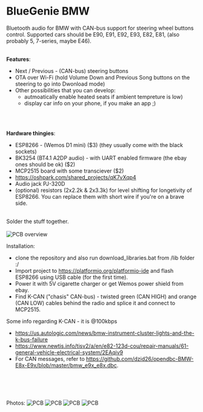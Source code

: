 # BlueGenie BMW <br>
Bluetooth audio for BMW with CAN-bus support for steering wheel buttons control. Supported cars should be E90, E91, E92, E93, E82, E81, (also probably 5, 7-series, maybe E46).   <br> <br>

**Features**: 
- Next / Previous - (CAN-bus) steering buttons 
- OTA over Wi-Fi (hold Volume Down and Previous Song buttons on the steering to go into Dwonload mode) <br>
- Other possibilities that you can develop:
  - autmoatically enable heated seats if ambient tempreture is low)
  - display car info on your phone, if you make an app ;)
 <br>
 <br>
 
**Hardware thingies**: 
- ESP8266 - (Wemos D1 mini) ($3) (they usually come with the black sockets)  
- BK3254 (BT4.1 A2DP audio) - with UART enabled firmware (the ebay ones should be ok) ($2) 
- MCP2515 board with some transciever ($2) 
- https://oshpark.com/shared_projects/qK7vXqp4 
- Audio jack PJ-320D
- (optional) resistors (2x2.2k & 2x3.3k) for level shifting for longetivity of ESP8266. You can replace them with short wire if you're on a brave side.
<br> <br>

Solder the stuff together.
 <br> <br>
![PCB overview](https://github.com/dzid26/BlueGenieBMW/blob/master/Hardware/PCB%20overview.png)
 
Installation: <br>
- clone the repository and also run download_libraries.bat from /lib folder  :/
- Import project to https://platformio.org/platformio-ide and flash ESP8266 using USB cable (for the first time).
- Power it with 5V cigarette charger or get Wemos power shield from ebay.
- Find K-CAN ("chasis" CAN-bus) - twisted green (CAN HIGH) and orange (CAN LOW) cables behind the radio and splice it and connect to MCP2515.  <br>
 


Some info regarding K-CAN - it is @100kbps  <br>
- https://us.autologic.com/news/bmw-instrument-cluster-lights-and-the-k-bus-failure  <br>
- https://www.newtis.info/tisv2/a/en/e82-123d-cou/repair-manuals/61-general-vehicle-electrical-system/2EAqiv9
- For CAN messages, refer to https://github.com/dzid26/opendbc-BMW-E8x-E9x/blob/master/bmw_e9x_e8x.dbc.

<br> <br><br> <br>
Photos:
![PCB](https://github.com/dzid26/BlueGenieBMW/blob/master/Hardware/Ready%20to%20solder.jpg)
![PCB](https://github.com/dzid26/BlueGenieBMW/blob/master/Hardware/PCB%2BCAN%2BESP%2B5V%20shields%20together.jpg)
![PCB](https://github.com/dzid26/BlueGenieBMW/blob/master/Hardware/MCP2515.jpg)
![PCB](https://github.com/dzid26/BlueGenieBMW/blob/master/Hardware/BK3254.jpg)
